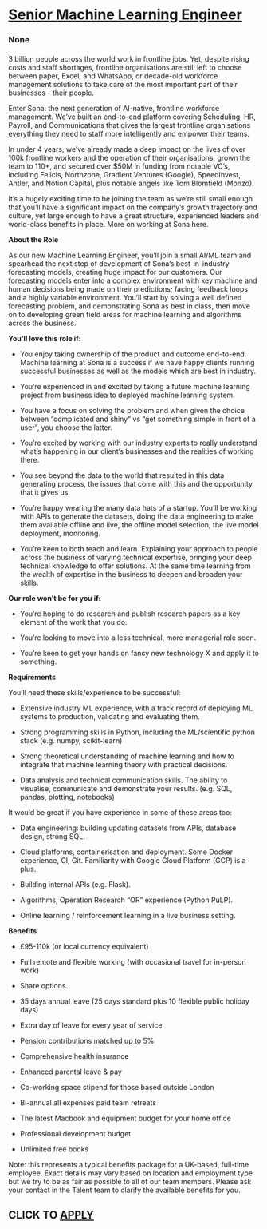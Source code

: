 # [Senior Machine Learning Engineer](https://www.remotewlb.com/apply/senior-machine-learning-engineer-137866)  
### None  
####  

3 billion people across the world work in frontline jobs. Yet, despite rising costs and staff shortages, frontline organisations are still left to choose between paper, Excel, and WhatsApp, or decade-old workforce management solutions to take care of the most important part of their businesses - their people.

Enter Sona: the next generation of AI-native, frontline workforce management. We’ve built an end-to-end platform covering Scheduling, HR, Payroll, and Communications that gives the largest frontline organisations everything they need to staff more intelligently and empower their teams.

In under 4 years, we’ve already made a deep impact on the lives of over 100k frontline workers and the operation of their organisations, grown the team to 110+, and secured over $50M in funding from notable VC’s, including Felicis, Northzone, Gradient Ventures (Google), SpeedInvest, Antler, and Notion Capital, plus notable angels like Tom Blomfield (Monzo).

It’s a hugely exciting time to be joining the team as we’re still small enough that you’ll have a significant impact on the company’s growth trajectory and culture, yet large enough to have a great structure, experienced leaders and world-class benefits in place. More on working at Sona here.

 **About the Role**

As our new Machine Learning Engineer, you’ll join a small AI/ML team and spearhead the next step of development of Sona’s best-in-industry forecasting models, creating huge impact for our customers. Our forecasting models enter into a complex environment with key machine and human decisions being made on their predictions; facing feedback loops and a highly variable environment. You’ll start by solving a well defined forecasting problem, and demonstrating Sona as best in class, then move on to developing green field areas for machine learning and algorithms across the business.

**You’ll love this role if:**

  * You enjoy taking ownership of the product and outcome end-to-end. Machine learning at Sona is a success if we have happy clients running successful businesses as well as the models which are best in industry. 

  * You’re experienced in and excited by taking a future machine learning project from business idea to deployed machine learning system.

  * You have a focus on solving the problem and when given the choice between “complicated and shiny” vs “get something simple in front of a user”, you choose the latter.

  * You’re excited by working with our industry experts to really understand what’s happening in our client’s businesses and the realities of working there.

  * You see beyond the data to the world that resulted in this data generating process, the issues that come with this and the opportunity that it gives us.

  * You’re happy wearing the many data hats of a startup. You’ll be working with APIs to generate the datasets, doing the data engineering to make them available offline and live, the offline model selection, the live model deployment, monitoring.

  * You’re keen to both teach and learn. Explaining your approach to people across the business of varying technical expertise, bringing your deep technical knowledge to offer solutions. At the same time learning from the wealth of expertise in the business to deepen and broaden your skills.

 **Our role won’t be for you if:**

  * You’re hoping to do research and publish research papers as a key element of the work that you do.

  * You’re looking to move into a less technical, more managerial role soon.

  * You’re keen to get your hands on fancy new technology X and apply it to something.

  

 **Requirements**

You’ll need these skills/experience to be successful:

  * Extensive industry ML experience, with a track record of deploying ML systems to production, validating and evaluating them.

  * Strong programming skills in Python, including the ML/scientific python stack (e.g. numpy, scikit-learn)

  * Strong theoretical understanding of machine learning and how to integrate that machine learning theory with practical decisions.

  * Data analysis and technical communication skills. The ability to visualise, communicate and demonstrate your results. (e.g. SQL, pandas, plotting, notebooks)

It would be great if you have experience in some of these areas too:

  * Data engineering: building updating datasets from APIs, database design, strong SQL.

  * Cloud platforms, containerisation and deployment. Some Docker experience, CI, Git. Familiarity with Google Cloud Platform (GCP) is a plus.

  * Building internal APIs (e.g. Flask).

  * Algorithms, Operation Research “OR” experience (Python PuLP).

  * Online learning / reinforcement learning in a live business setting.

**Benefits**

  * £95-110k (or local currency equivalent)

  * Full remote and flexible working (with occasional travel for in-person work)

  * Share options

  * 35 days annual leave (25 days standard plus 10 flexible public holiday days) 

  * Extra day of leave for every year of service

  * Pension contributions matched up to 5%

  * Comprehensive health insurance

  * Enhanced parental leave & pay

  * Co-working space stipend for those based outside London

  * Bi-annual all expenses paid team retreats

  * The latest Macbook and equipment budget for your home office

  * Professional development budget

  * Unlimited free books

  
Note: this represents a typical benefits package for a UK-based, full-time employee. Exact details may vary based on location and employment type but we try to be as fair as possible to all of our team members. Please ask your contact in the Talent team to clarify the available benefits for you.

  
## CLICK TO [APPLY](https://www.remotewlb.com/apply/senior-machine-learning-engineer-137866)

